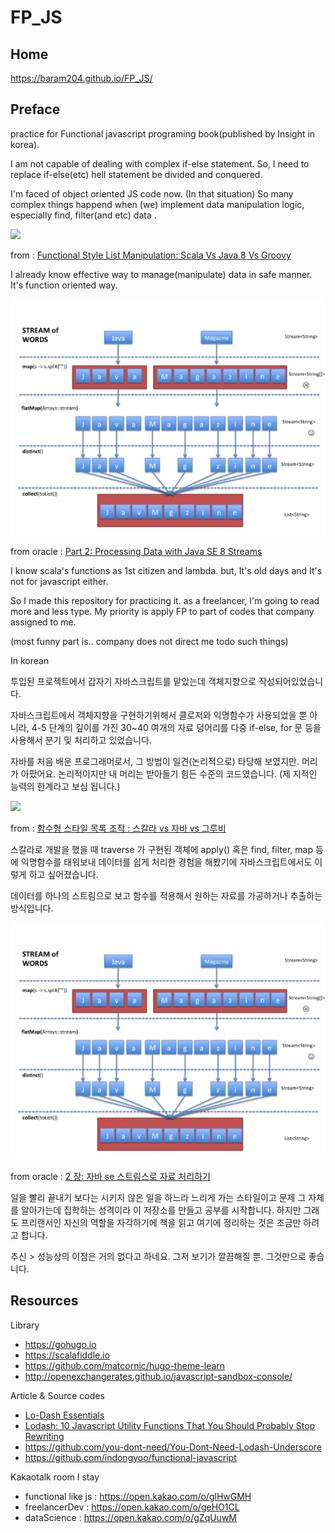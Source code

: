 # FP_JS

## Home

https://baram204.github.io/FP_JS/

## Preface

practice for Functional javascript programing book(published by Insight in korea).

I am not capable of dealing with complex if-else statement.  So, I need to replace if-else(etc) hell statement be divided and conquered.

I'm faced of object oriented JS code now. (In that situation) So many complex things happend when (we) implement data manipulation logic, especially find, filter(and etc) data . 

![](https://cdn-images-1.medium.com/max/800/1*BPuSAXkkKf4o4MHmx7kEfw.png)

from : [Functional Style List Manipulation: Scala Vs Java 8 Vs Groovy](https://medium.com/beingprofessional/functional-style-list-manipulation-scala-vs-java-8-vs-groovy-89a2b7c99678)

I already know effective way to manage(manipulate) data in safe manner. It's function oriented way. 

![](./static/images/2228346.jpg)

from oracle : [Part 2: Processing Data with Java SE 8 Streams](http://www.oracle.com/technetwork/articles/java/architect-streams-pt2-2227132.html)

I know scala's functions as 1st citizen and lambda. but, It's old days and It's not for javascript either. 

So I made this repository for practicing it. as a freelancer, I'm going to read more and less type. My priority is apply FP to part of codes that company assigned to me.

(most funny part is.. company does not direct me todo such things)

In korean

투입된 프로젝트에서 갑자기 자바스크립트를 맡았는데 객체지향으로 작성되어있었습니다. 

자바스크립트에서 객체지향을 구현하기위해서 클로저와 익명함수가 사용되었을 뿐 아니라, 4-5 단계의 깊이를 가진 30~40 여개의 자료 덩어리를 다중 if-else, for 문 등을 사용해서 분기 및 처리하고 있었습니다.

자바를 처음 배운 프로그래머로서, 그 방법이 일견(논리적으로) 타당해 보였지만. 머리가 아팠어요. 논리적이지만 내 머리는 받아들기 힘든 수준의 코드였습니다. (제 지적인 능력의 한계라고 보심 됩니다.)

![](https://cdn-images-1.medium.com/max/800/1*BPuSAXkkKf4o4MHmx7kEfw.png)

from : [함수형 스타일 목록 조작 : 스칼라 vs 자바 vs 그루비](https://medium.com/beingprofessional/functional-style-list-manipulation-scala-vs-java-8-vs-groovy-89a2b7c99678)


스칼라로 개발을 했을 때 traverse 가 구현된 객체에 apply() 혹은 find, filter, map 등에 익명함수를 태워보내 데이터를 쉽게 처리한 경험을 해봤기에 자바스크립트에서도 이렇게 하고 싶어졌습니다.

데이터를 하나의 스트림으로 보고 함수를 적용해서 원하는 자료를 가공하거나 추출하는 방식입니다.

![](./static/images/2228346.jpg)

from oracle : [2 장: 자바 se 스트림스로 자료 처리하기](http://www.oracle.com/technetwork/articles/java/architect-streams-pt2-2227132.html)


일을 빨리 끝내기 보다는 시키지 않은 일을 하느라 느리게 가는 스타일이고 문제 그 자체를 알아가는데 집학하는 성격이라 이 저장소를 만들고 공부를 시작합니다. 하지만 그래도 프리랜서인 자신의 역할을 자각하기에 책을 읽고 여기에 정리하는 것은 조금만 하려고 합니다.

추신 > 성능상의 이점은 거의 없다고 하네요. 그저 보기가 깔끔해질 뿐. 그것만으로 좋습니다.

## Resources

Library 

- https://gohugo.io
- https://scalafiddle.io
- https://github.com/matcornic/hugo-theme-learn
- http://openexchangerates.github.io/javascript-sandbox-console/

Article & Source codes

- [Lo-Dash Essentials](https://www.amazon.com/gp/product/1784398330/ref=as_li_tl?ie=UTF8&camp=1789&creative=9325&creativeASIN=1784398330&linkCode=as2&tag=colintohblog-20&linkId=4d998cd8f3d986c0a3aef8b8aefe4f4b)
- [Lodash: 10 Javascript Utility Functions That You Should Probably Stop Rewriting](https://colintoh.com/blog/lodash-10-javascript-utility-functions-stop-rewriting)
- https://github.com/you-dont-need/You-Dont-Need-Lodash-Underscore
- https://github.com/indongyoo/functional-javascript
 
Kakaotalk room I stay 

- functional like js : https://open.kakao.com/o/glHwGMH
- freelancerDev : https://open.kakao.com/o/geHO1CL
- dataScience : https://open.kakao.com/o/gZqUuwM